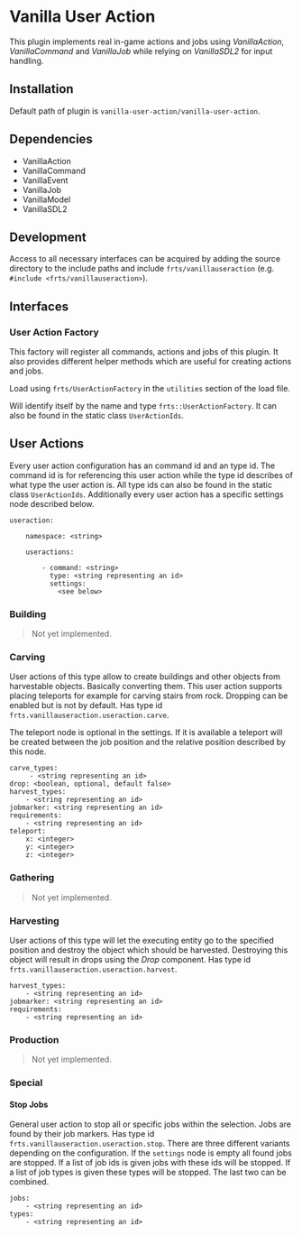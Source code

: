 # Vanilla User Action

This plugin implements real in-game actions and jobs using *VanillaAction*, *VanillaCommand* and *VanillaJob* while relying on *VanillaSDL2* for input handling.

## Installation

Default path of plugin is `vanilla-user-action/vanilla-user-action`.

## Dependencies

- VanillaAction
- VanillaCommand
- VanillaEvent
- VanillaJob
- VanillaModel
- VanillaSDL2

## Development

Access to all necessary interfaces can be acquired by adding the source directory to the include paths and include `frts/vanillauseraction` (e.g. `#include <frts/vanillauseraction>`).

## Interfaces

### User Action Factory

This factory will register all commands, actions and jobs of this plugin. It also provides different helper methods which are useful for creating actions and jobs.

Load using `frts/UserActionFactory` in the `utilities` section of the load file. 

Will identify itself by the name and type `frts::UserActionFactory`. It can also be found in the static class `UserActionIds`. 

## User Actions

Every user action configuration has an command id and an type id. The command id is for referencing this user action while the type id describes of what type the user action is. All type ids can also be found in the static class `UserActionIds`. Additionally every user action has a specific settings node described below.

    useraction:

        namespace: <string>
        
        useractions:
        
            - command: <string>
              type: <string representing an id>
              settings:
                <see below>

### Building

> Not yet implemented.

### Carving

User actions of this type allow to create buildings and other objects from harvestable objects. Basically converting them. This user action supports placing teleports for example for carving stairs from rock. Dropping can be enabled but is not by default. Has type id `frts.vanillauseraction.useraction.carve`.

The teleport node is optional in the settings. If it is available a teleport will be created between the job position and the relative position described by this node.

    carve_types: 
         - <string representing an id>
    drop: <boolean, optional, default false>
    harvest_types: 
        - <string representing an id>
    jobmarker: <string representing an id>
    requirements: 
        - <string representing an id>
    teleport:
        x: <integer>
        y: <integer>
        z: <integer>

### Gathering

> Not yet implemented.

### Harvesting

User actions of this type will let the executing entity go to the specified position and destroy the object which should be harvested. Destroying this object will result in drops using the *Drop* component. Has type id `frts.vanillauseraction.useraction.harvest`.

    harvest_types: 
        - <string representing an id>
    jobmarker: <string representing an id>
    requirements: 
        - <string representing an id>

### Production

> Not yet implemented.

### Special

#### Stop Jobs

General user action to stop all or specific jobs within the selection. Jobs are found by their job markers. Has type id `frts.vanillauseraction.useraction.stop`. There are three different variants depending on the configuration. If the `settings` node is empty all found jobs are stopped. If a list of job ids is given jobs with these ids will be stopped. If a list of job types is given these types will be stopped. The last two can be combined.

    jobs:
        - <string representing an id>
    types:
        - <string representing an id>